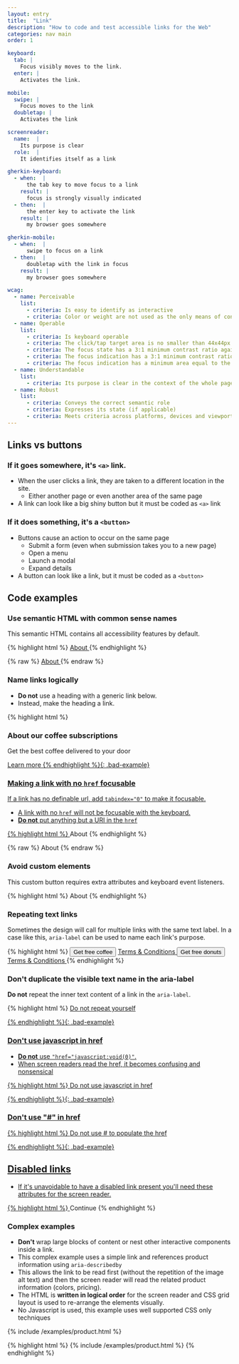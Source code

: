 ```yaml
---
layout: entry
title:  "Link"
description: "How to code and test accessible links for the Web"
categories: nav main
order: 1

keyboard:
  tab: |
    Focus visibly moves to the link.
  enter: |
    Activates the link.

mobile:
  swipe: |
    Focus moves to the link
  doubletap: |
    Activates the link

screenreader:
  name:  |
    Its purpose is clear
  role:  |
    It identifies itself as a link

gherkin-keyboard: 
  - when:  |
      the tab key to move focus to a link
    result: |
      focus is strongly visually indicated
  - then:  |
      the enter key to activate the link
    result: |
      my browser goes somewhere

gherkin-mobile:
  - when:  |
      swipe to focus on a link
  - then:  |
      doubletap with the link in focus
    result: |
      my browser goes somewhere

wcag:
  - name: Perceivable
    list:
      - criteria: Is easy to identify as interactive
      - criteria: Color or weight are not used as the only means of conveying it is a link
  - name: Operable
    list:
      - criteria: Is keyboard operable
      - criteria: The click/tap target area is no smaller than 44x44px
      - criteria: The focus state has a 3:1 minimum contrast ratio against default
      - criteria: The focus indication has a 3:1 minimum contrast ratio against adjacent elements
      - criteria: The focus indication has a minimum area equal to the width of the element and 2px in height
  - name: Understandable
    list:
      - criteria: Its purpose is clear in the context of the whole page
  - name: Robust
    list:
      - criteria: Conveys the correct semantic role
      - criteria: Expresses its state (if applicable)
      - criteria: Meets criteria across platforms, devices and viewports
---
```


## Links vs buttons

### If it goes somewhere, it's `<a>` link.

- When the user clicks a link, they are taken to a different location in the site.
  - Either another page or even another area of the same page
- A link can look like a big shiny button but it must be coded as `<a>` link

### If it does something, it's a `<button>`

- Buttons cause an action to occur on the same page
  - Submit a form (even when submission takes you to a new page)
  - Open a menu
  - Launch a modal
  - Expand details
- A button can look like a link, but it must be coded as a `<button>`

## Code examples

### Use semantic HTML with common sense names

This semantic HTML contains all accessibility features by default. 

{% highlight html %}
<a href="/about/">
  About
</a>
{% endhighlight %}

{% raw %}
<example>
<a href="/about/">
  About
</a>
</example>
{% endraw %}

### Name links logically

- **Do not** use a heading with a generic link below. 
- Instead, make the heading a link.

{% highlight html %}
<h3>About our coffee subscriptions</h3>
<p>Get the best coffee delivered to your door</p>
<a href="/about/">
   Learn more
</div>
{% endhighlight %}{: .bad-example}

### Making a link with no `href` focusable

If a link has no definable url, add `tabindex="0"` to make it focusable.

- A link with no `href` will not be focusable with the keyboard. 
- **Do not** put anything but a URI in the `href`

{% highlight html %}
<a tabindex="0">
  About
</a>
{% endhighlight %}

{% raw %}
<example>
<a tabindex="0">
  About
</a>
</example>
{% endraw %}

### Avoid custom elements

This custom button requires extra attributes and keyboard event listeners.

{% highlight html %}
<custom-element role="link" tabindex="0">
  About
</custom-element>
{% endhighlight %}

### Repeating text links

Sometimes the design will call for multiple links with the same text label. In a case like this, `aria-label` can be used to name each link's purpose.

{% highlight html %}
<button>Get free coffee</button>
<a href="/free-coffee-tc/" aria-label="Free coffee terms and conditions">
  Terms &amp; Conditions
</a>
<button>Get free donuts</button>
<a href="/free-donuts-tc/" aria-label="Free donuts terms and conditions">
  Terms &amp; Conditions
</a>
{% endhighlight %}

### Don't duplicate the visible text name in the aria-label

**Do not** repeat the inner text content of a link in the `aria-label`.

{% highlight html %}
<a href="/do-NOT-repeat-yourself/" 
   aria-label="Do NOT repeat yourself">
   Do not repeat yourself
</div>
{% endhighlight %}{: .bad-example}

### Don't use javascript in href

- **Do not** use `"href="javascript:void(0)"`. 
- When screen readers read the href, it becomes confusing and nonsensical 

{% highlight html %}
<a href="javascript:void(0)">
   Do not use javascript in href
</div>
{% endhighlight %}{: .bad-example}

### Don't use "#" in href

{% highlight html %}
<a href="#">
   Do not use # to populate the href
</div>
{% endhighlight %}{: .bad-example}

## Disabled links

- If it's unavoidable to have a disabled link present you'll need these attributes for the screen reader.

{% highlight html %}
<a tabindex="0" role="link" aria-disabled="true">
  Continue
</a>
{% endhighlight %}

### Complex examples

- **Don't** wrap large blocks of content or nest other interactive components inside a link.
- This complex example uses a simple link and references product information using `aria-describedby`
- This allows the link to be read first (without the repetition of the image alt text) and then the screen reader will read the related product information (colors, pricing).
- The HTML is **written in logical order** for the screen reader and CSS grid layout is used to re-arrange the elements visually.
- No Javascript is used, this example uses well supported CSS only techniques

<example>
{% include /examples/product.html %}
</example>

{% highlight html %}
{% include /examples/product.html %}
{% endhighlight %}